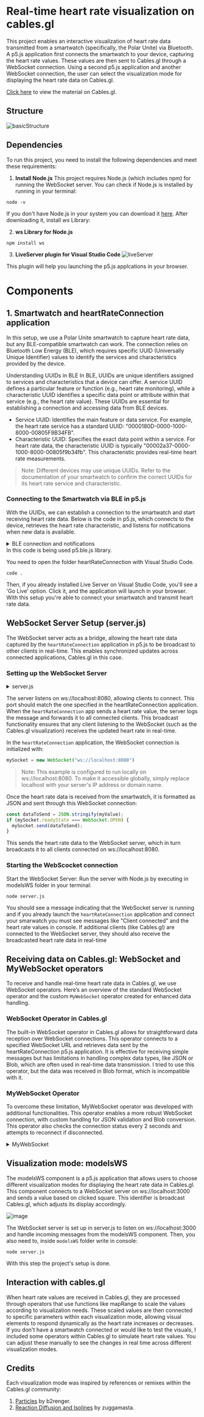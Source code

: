 
# Real-time heart rate visualization on cables.gl


This project enables an interactive visualization of heart rate data transmitted from a smartwatch (specifically, the Polar Unite) via Bluetooth. A p5.js application first connects the smartwatch to your device, capturing the heart rate values. These values are then sent to Cables.gl through a WebSocket connection. Using a second p5.js application and another WebSocket connection, the user can select the visualization mode for displaying the heart rate data on Cables.gl.

[Click here](https://cables.gl/p/pMsdcr) to view the material on Cables.gl.

## Structure
![basicStructure](./images/basicStructure.jpg)

## Dependencies

To run this project, you need to install the following dependencies and meet these requirements:

1. **Install Node.js**
This project requires Node.js (which includes npm) for running the WebSocket server. You can check if Node.js is installed by running in your terminal:
```
node -v
```
If you don't have Node.js in your system you can download it [here](https://nodejs.org/en/download/package-manager).
After downloading it, install *ws* Library:

2. **ws Library for Node.js**

```
npm install ws
```

3. **LiveServer plugin for Visual Studio Code**
![liveServer](./images/liveServer.png)

This plugin will help you launching the p5.js applcations in your browser.

# Components

## 1. Smartwatch and heartRateConnection application

In this setup, we use a Polar Unite smartwatch to capture heart rate data, but any BLE-compatible smartwatch can work. The connection relies on Bluetooth Low Energy (BLE), which requires specific UUID (Universally Unique Identifier) values to identify the services and characteristics provided by the device.

Understanding UUIDs in BLE
In BLE, UUIDs are unique identifiers assigned to services and characteristics that a device can offer. A service UUID defines a particular feature or function (e.g., heart rate monitoring), while a characteristic UUID identifies a specific data point or attribute within that service (e.g., the heart rate value). These UUIDs are essential for establishing a connection and accessing data from BLE devices.

- Service UUID: Identifies the main feature or data service. For example, the heart rate service has a standard UUID: "0000180D-0000-1000-8000-00805F9B34FB".
- Characteristic UUID: Specifies the exact data point within a service. For heart rate data, the characteristic UUID is typically "00002a37-0000-1000-8000-00805f9b34fb". This characteristic provides real-time heart rate measurements.
>Note: Different devices may use unique UUIDs. Refer to the documentation of your smartwatch to confirm the correct UUIDs for its heart rate service and characteristic.

### Connecting to the Smartwatch via BLE in p5.js
With the UUIDs, we can establish a connection to the smartwatch and start receiving heart rate data. Below is the code in p5.js, which connects to the device, retrieves the heart rate characteristic, and listens for notifications when new data is available.

<details>
  <summary> BLE connection and notifications </summary>


```js
let mySocket;
let myValue = 0;
const serviceUuid = "0000180D-0000-1000-8000-00805F9B34FB"; // Heart Rate Service
const characteristicUuid = "00002a37-0000-1000-8000-00805f9b34fb"; // Heart Rate Measurement Characteristic

let myBLE;
let myCharacteristic;

function setup() {
  mySocket = new WebSocket("ws://localhost:8080");

  mySocket.onopen = function () {
    console.log("WebSocket is connected");
  };

  // Configure BLE connection
  myBLE = new p5ble();
  const connectButton = createButton("Connect and Start Notifications");
  connectButton.mousePressed(connectAndStartNotify);
}

function connectAndStartNotify() {
  myBLE.connect(serviceUuid, gotCharacteristics);
}

function gotCharacteristics(error, characteristics) {
  if (error) {
    console.log("error: ", error);
    return;
  }

  // Find the heart rate characteristic
  myCharacteristic = characteristics.find(c => c.uuid === characteristicUuid);

  if (myCharacteristic) {
    myBLE.startNotifications(myCharacteristic, handleNotifications, "custom");
    console.log("Heart rate notifications started");
  } else {
    console.log("Heart rate characteristic not found.");
  }
}

function handleNotifications(data) {
  myValue = data.getUint16(0); // Retrieves the heart rate value

  // Package data into JSON and send via WebSocket
  const dataToSend = JSON.stringify(myValue);
  if (mySocket.readyState === WebSocket.OPEN) {
    mySocket.send(dataToSend);
    console.log("Data sent: ", dataToSend);
  } else {
    console.log("WebSocket is not ready to send data");
  }
}

function stopNotifications() {
  myBLE.stopNotifications(myCharacteristic);
}
```
</details>
In this code is being used p5.ble.js library.

You need to open the folder heartRateConnection with Visual Studio Code. 
```
code .
```
Then, if you already installed Live Server on Visual Studio Code, you'll see a 'Go Live' option. Click it, and the application will launch in your browser. With this setup you're able to connect your smartwatch and transmit heart rate data.

##  WebSocket Server Setup (server.js)

The WebSocket server acts as a bridge, allowing the heart rate data captured by the `heartRateConnection` application in p5.js to be broadcast to other clients in real-time. This enables synchronized updates across connected applications, Cables.gl in this case.

### Setting up the WebSocket Server

<details>
  <summary> server.js </summary>

  ```js
  const WebSocket = require('ws');

  const wss = new WebSocket.Server({ port: 8080 });

  wss.on('connection', (ws) => {
    console.log('Client connected');

    ws.on('message', (message) => {
      console.log('Received from client: %s', message);

      // Broadcast the message to all connected clients
      wss.clients.forEach((client) => {
        if (client.readyState === WebSocket.OPEN) {
          client.send(message);
        }
      });
    });

    ws.on('close', () => {
      console.log('Client disconnected');
    });
  });

  console.log('WebSocket server is running on ws://localhost:8080');
```
</details>

The server listens on ws://localhost:8080, allowing clients to connect. This port should match the one specified in the heartRateConnection application. When the `heartRateConnection` app sends a heart rate value, the server logs the message and forwards it to all connected clients. This broadcast functionality ensures that any client listening to the WebSocket (such as the Cables.gl visualization) receives the updated heart rate in real-time.


In the `heartRateConnection` application, the WebSocket connection is initialized with:

```js
mySocket = new WebSocket("ws://localhost:8080")
```

>Note: This example is configured to run locally on ws://localhost:8080. To make it accessible globally, simply replace localhost with your server's IP address or domain name.

Once the heart rate data is received from the smartwatch, it is formatted as JSON and sent through this WebSocket connection:
```js
const dataToSend = JSON.stringify(myValue);
if (mySocket.readyState === WebSocket.OPEN) {
  mySocket.send(dataToSend);
}
```
This sends the heart rate data to the WebSocket server, which in turn broadcasts it to all clients connected on ws://localhost:8080.

### Starting the WebScocket connection

Start the WebSocket Server: Run the server with Node.js by executing in modelsWS folder in your terminal:
```
node server.js
```
You should see a message indicating that the WebSocket server is running and if you already launch the `heartRateConnection` application and connect your smarwatch you must see messages like "Client connected" and the heart rate values in console. If additional clients (like Cables.gl) are connected to the WebSocket server, they should also receive the broadcasted heart rate data in real-time

## Receiving data on Cables.gl: WebSocket and MyWebSocket operators

To receive and handle real-time heart rate data in Cables.gl, we use WebSocket operators. Here’s an overview of the standard WebSocket operator and the custom `MyWebSocket` operator created for enhanced data handling.

### WebSocket Operator in Cables.gl

The built-in WebSocket operator in Cables.gl allows for straightforward data reception over WebSocket connections. This operator connects to a specified WebSocket URL and retrieves data sent by the heartRateConnection p5.js application. It is effective for receiving simple messages but has limitations in handling complex data types, like JSON or Blob, which are often used in real-time data transmission.
I tried to use this operator, but the data was received in Blob format, which is incompatible with it.

### MyWebSocket Operator

To overcome these limitation,  MyWebSocket operator was developed with additional functionalities. This operator enables a more robust WebSocket connection, with custom handling for JSON validation and Blob conversion. This operator also checks the connection status every 2 seconds and attempts to reconnect if disconnected.

<details>
  <summary> MyWebSocket </summary>

```js
const
    inUrl = op.inString("URL"),
    outResult = op.outObject("Result"),
    outValidJson = op.outBoolNum("Valid JSON"),
    outConnection = op.outObject("Connection", null, "Websocket"),
    outConnected = op.outBoolNum("Connected"),
    outReceived = op.outTrigger("Received Data"),
    outRaw = op.outString("Raw Data");

let connection = null;
let timeout = null;
let connectedTo = "";

inUrl.onChange = connect;
timeout = setTimeout(checkConnection, 2000);

inUrl.set();

let connecting = false;

function checkConnection() {
    if (!outConnected.get() && !connecting) {
        connect();
    }

    timeout = setTimeout(checkConnection, 2000);
}

op.onDelete = function () {
    if (outConnected.get()) connection.close();
    connecting = false;
    clearTimeout(timeout);
};

function connect() {
    op.setUiError("connection", null);
    op.setUiError("jsonvalid", null);

    if (outConnected.get() && connectedTo == inUrl.get()) return;

    if (inUrl.get() && inUrl.get().indexOf("ws://") == -1 && inUrl.get().indexOf("wss://") == -1) {
        op.setUiError("wrongproto", "only valid protocols are ws:// or wss:// ");
        return;
    } else {
        op.setUiError("wrongproto", null);
    }

    if (!inUrl.get() || inUrl.get() === "") {
        op.logWarn("websocket: invalid url ");
        outConnected.set(false);
        return;
    }

    window.WebSocket = window.WebSocket || window.MozWebSocket;

    if (!window.WebSocket)
        return op.logError("Sorry, but your browser doesn't support WebSockets.");

    op.setUiError("websocket", null);

    try {
        connecting = true;
        if (connection !== null) connection.close();
        connection = new WebSocket(inUrl.get());
    } catch (e) {
        if (e && e.message) op.setUiError("websocket", e.message);
        op.logWarn("could not connect to", inUrl.get());
        connecting = false;
    }

    if (connection) {
        connection.onerror = function (e) {
            connecting = false;
            outConnected.set(false);
            outConnection.set(null);
        };

        connection.onclose = function (message) {
            connecting = false;
            outConnected.set(false);
            outConnection.set(null);
        };

        connection.onopen = function (message) {
            connecting = false;
            outConnected.set(true);
            connectedTo = inUrl.get();
            outConnection.set(connection);
        };

        connection.onmessage = function (message) {
            op.setUiError("jsonvalid", null);

            // Check if the received data is of type Blob
            if (message.data instanceof Blob) {
                op.log("Received a Blob, converting to text...");
                const reader = new FileReader();
                reader.onload = function() {
                    try {
                        const json = JSON.parse(reader.result);  // Attempt to parse as JSON
                        op.log("Valid JSON received from Blob: ", json);
                        outResult.setRef(json);  // Set JSON as output
                        outValidJson.set(true);
                        outRaw.set(reader.result);  // Display raw string in "Raw Data" output
                    } catch (e) {
                        op.log("Not valid JSON from Blob: ", e);
                        outValidJson.set(false);
                        outRaw.set(reader.result);  // Display raw string in "Raw Data" output
                    }
                };
                reader.readAsText(message.data);  // Convert Blob to text
            }

            // Check if the received data is a string
            else if (typeof message.data === 'string') {
                op.log("Received as string: ", message.data);

                try {
                    const json = JSON.parse(message.data);  // Attempt to parse as JSON
                    op.log("Valid JSON received: ", json);
                    outResult.setRef(json);  // Set JSON as output
                    outValidJson.set(true);
                } catch (e) {
                    op.log("Not valid JSON: ", e);
                    outValidJson.set(false);
                }

                outRaw.set(message.data);  // Display raw string in "Raw Data" output
            }

            // If it is neither Blob nor string
            else {
                op.log("Received unexpected data, converting to string...");
                outRaw.set(JSON.stringify(message.data));  // Convert any other data type to string
                outValidJson.set(false);
            }

            outReceived.trigger();  // Trigger when data is received
        };
    }
}

```
</details>


## Visualization mode: modelsWS

The modelsWS component is a p5.js application that allows users to choose different visualization modes for displaying the heart rate data in Cables.gl. This component connects to a WebSocket server on ws://localhost:3000 and sends a value based on clicked square. This identifier is broadcast Cables.gl, which adjusts its display accordingly.

![image](https://github.com/user-attachments/assets/5592a3f7-c351-4ead-b418-d0d10a5083e2)

The WebSocket server is set up in server.js to listen on ws://localhost:3000 and handle incoming messages from the modelsWS component. Then, you also need to, inside `modelsWS` folder write in console: 

```
node server.js
```

With this step the project's setup is done.


## Interaction with cables.gl

When heart rate values are received in Cables.gl, they are processed through operators that use functions like mapRange to scale the values according to visualization needs. These scaled values are then connected to specific parameters within each visualization mode, allowing visual elements to respond dynamically as the heart rate increases or decreases. If you don't have a smartwatch connected or would like to test the visuals, I included some operators within Cables.gl to simulate heart rate values. You can adjust these manually to see the changes in real time across different visualization modes.

## Credits 

Each visualization mode was inspired by references or remixes within the Cables.gl community: 

1. [Particles](https://cables.gl/p/2cfsIh) by b2renger.
2. [Reaction Diffusion and Isolines](https://cables.gl/p/jpADMp) by zuggamasta.


